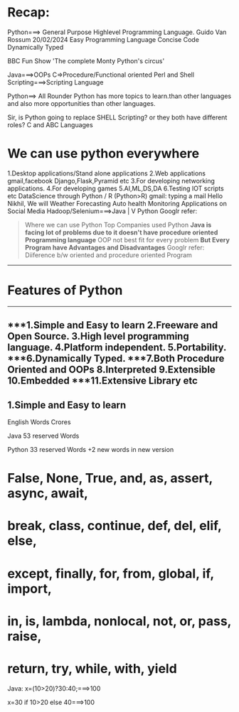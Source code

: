 # Recap:
Python===> General Purpose Highlevel Programming Language.
Guido Van Rossum
20/02/2024
Easy Programming Language
Concise Code
Dynamically Typed

BBC Fun Show
'The complete Monty Python's circus'

Java===>OOPs
C=>Procedure/Functional oriented
Perl and Shell Scripting===>Scripting Language

Python==> All Rounder
Python has more topics to learn.than other languages and also more opportunities than other languages.
<!-- Compiler and interpreter -->
Sir, is Python going to replace SHELL Scripting? or they both have different roles?
C and ABC Languages

# We can use python everywhere

1.Desktop applications/Stand alone applications
2.Web applications
    gmail,facebook
    Django,Flask,Pyramid etc
3.For developing networking applications.
4.For developing games
5.AI,ML,DS,DA
6.Testing IOT scripts
etc
DataScience through Python / R (Python>R)
gmail: typing a mail
       Hello Nikhil,
       We will
       Weather Forecasting
       Auto health Monitoring
       Applications on Social Media
Hadoop/Selenium===>Java
                    |
                    V
                  Python
Googlr refer:
>Where we can use Python
>Top Companies used Python
**Java is facing lot of problems due to it doesn't have procedure oriented Programming language**
OOP not best fit for every problem
**But Every Program have Advantages and Disadvantages**
Googlr refer:
>Diiference b/w oriented and procedure oriented Program
---------------------------------------------------------------------------------------------------------------
# Features of Python
---------------------------------------------------------------------------------------------------------------
***1.Simple and Easy to learn
2.Freeware and Open Source.
3.High level programming language.
4.Platform independent.
5.Portability.
***6.Dynamically Typed.
***7.Both Procedure Oriented and OOPs
8.Interpreted
9.Extensible
10.Embedded
***11.Extensive Library
etc
---------------------------------------------------------------------------------------------------------------
1.Simple and Easy to learn
---------------------------------------------------------------------------------------------------------------
English
Words
Crores

Java
53 reserved Words

Python 
33 reserved Words
+2 new words in new version

# False, None, True, and, as, assert, async, await, 
# break, class, continue, def, del, elif, else, 
# except, finally, for, from, global, if, import, 
# in, is, lambda, nonlocal, not, or, pass, raise, 
# return, try, while, with, yield

Java: x=(10>20)?30:40;===>100

x=30 if 10>20 else 40===>100
